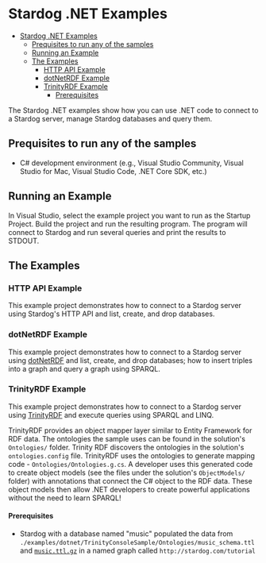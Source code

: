 # Stardog .NET Examples

- [Stardog .NET Examples](#stardog-net-examples)
  - [Prequisites to run any of the samples](#prequisites-to-run-any-of-the-samples)
  - [Running an Example](#running-an-example)
  - [The Examples](#the-examples)
    - [HTTP API Example](#http-api-example)
    - [dotNetRDF Example](#dotnetrdf-example)
    - [TrinityRDF Example](#trinityrdf-example)
      - [Prerequisites](#prerequisites)

The Stardog .NET examples show how you can use .NET code to connect to a Stardog server, manage Stardog databases and query them.

## Prequisites to run any of the samples

* C# development environment (e.g., Visual Studio Community, Visual Studio for Mac, Visual Studio Code, .NET Core SDK,  etc.)

## Running an Example

In Visual Studio, select the example project you want to run as the Startup Project. 
Build the project and run the resulting program. The program will connect to Stardog and run several queries and print the results to STDOUT.

## The Examples

### HTTP API Example

This example project demonstrates how to connect to a Stardog server using Stardog's HTTP API and list, create, and drop databases.

### dotNetRDF Example

This example project demonstrates how to connect to a Stardog server using [dotNetRDF](https://github.com/dotnetrdf/dotnetrdf) and list, create, and drop databases; how to insert triples into a graph and query a graph using SPARQL.

### TrinityRDF Example

This example project demonstrates how to connect to a Stardog server using [TrinityRDF](https://trinity-rdf.net/) and execute queries using SPARQL and LINQ.

TrinityRDF provides an object mapper layer similar to Entity Framework for RDF data. The ontologies the sample uses can be found in the solution's `Ontologies/` folder. Trinity RDF discovers the ontologies in the solution's `ontologies.config` file. TrinityRDF uses the ontologies to generate mapping code - `Ontologies/Ontologies.g.cs`. A developer uses this generated code to create object models (see the files under the solution's `ObjectModels/` folder) with annotations that connect the C# object to the RDF data. These object models then allow .NET developers to create powerful applications without the need to learn SPARQL!

#### Prerequisites

* Stardog with a database named "music" populated the data from `./examples/dotnet/TrinityConsoleSample/Ontologies/music_schema.ttl` and [`music.ttl.gz`](https://github.com/stardog-union/stardog-tutorials/blob/master/music/music.ttl.gz) in a named graph called `http://stardog.com/tutorial`